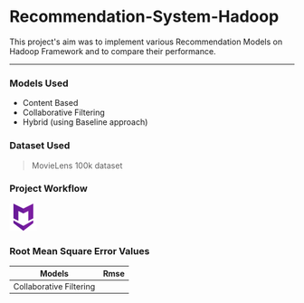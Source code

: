 # Recommendation-System-Hadoop
This project's aim was to implement various Recommendation Models on Hadoop Framework and to compare their performance.
___
### Models Used
- Content Based
- Collaborative Filtering
- Hybrid (using Baseline approach)
### Dataset Used
> MovieLens 100k dataset
### Project Workflow
![alt text](https://github.com/adam-p/markdown-here/raw/master/src/common/images/icon48.png "Logo Title Text 1")
### Root Mean Square Error Values
| Models        | Rmse           |
| :-----------: |:-------------:|
| Collaborative Filtering | <Script is still running> |
| Hybrid | <Script is still running> |
### How to Implement !!
Follow the Report.pdf to implement the whole project.

**_Project best explained within the Report_**
### Sample Snapshots
**1.** 
![alt text](https://github.com/adam-p/markdown-here/raw/master/src/common/images/icon48.png "Logo Title Text 1")
